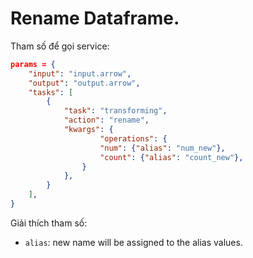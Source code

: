# Rename Dataframe.


Tham số để gọi service:

```json
params = {
    "input": "input.arrow",
    "output": "output.arrow",
    "tasks": [
        {
            "task": "transforming",
            "action": "rename",
            "kwargs": {
					"operations": {
					"num": {"alias": "num_new"},
					"count": {"alias": "count_new"},
				}
            },
        }
    ],
}
```

Giải thích tham số:

- `alias`: new name will be assigned to the alias values.
